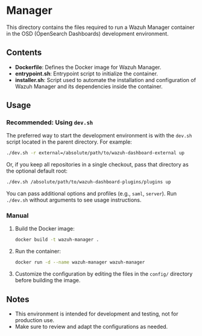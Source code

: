 # Manager

This directory contains the files required to run a Wazuh Manager container in the OSD (OpenSearch Dashboards) development environment.

## Contents

- **Dockerfile**: Defines the Docker image for Wazuh Manager.
- **entrypoint.sh**: Entrypoint script to initialize the container.
- **installer.sh**: Script used to automate the installation and configuration of Wazuh Manager and its dependencies inside the container.

## Usage

### Recommended: Using `dev.sh`

The preferred way to start the development environment is with the `dev.sh` script located in the parent directory. For example:

```bash
./dev.sh -r external=/absolute/path/to/wazuh-dashboard-external up
```

Or, if you keep all repositories in a single checkout, pass that directory as the optional default root:

```bash
./dev.sh /absolute/path/to/wazuh-dashboard-plugins/plugins up
```

You can pass additional options and profiles (e.g., `saml`, `server`). Run `./dev.sh` without arguments to see usage instructions.

### Manual

1. Build the Docker image:

   ```bash
   docker build -t wazuh-manager .
   ```

2. Run the container:

   ```bash
   docker run -d --name wazuh-manager wazuh-manager
   ```

3. Customize the configuration by editing the files in the `config/` directory before building the image.

## Notes

- This environment is intended for development and testing, not for production use.
- Make sure to review and adapt the configurations as needed.
